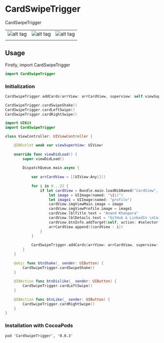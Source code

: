 # CardSwipeTrigger
CardSwipeTrigger

|  |  |  |
|---|---|---|
|![alt tag](https://github.com/AnandKhanpara/GitProHubSupporting/blob/master/GitProHubSupporting/CardSwipeTrigger/Left500Pixel.png)| ![alt tag](https://github.com/AnandKhanpara/GitProHubSupporting/blob/master/GitProHubSupporting/CardSwipeTrigger/Center500Pixel.png) | ![alt tag](https://github.com/AnandKhanpara/GitProHubSupporting/blob/master/GitProHubSupporting/CardSwipeTrigger/Right500Pixel.png) |
|  |  |  |

## Usage
 
Firstly, import CardSwipeTrigger

```swift
import CardSwipeTrigger
```

### Initialization

```swift
CardSwipeTrigger.addCards(arrView: arrCardView, superview: self.viewSuperView, delegate: nil, swipeLevel: .low)

CardSwipeTrigger.cardSwipeShake()
CardSwipeTrigger.cardLeftSwipe()
CardSwipeTrigger.cardRightSwipe()
```
```swift
import UIKit
import CardSwipeTrigger

class ViewController: UIViewController {

    @IBOutlet weak var viewSuperView: UIView!
    
    override func viewDidLoad() {
        super.viewDidLoad()
        
        DispatchQueue.main.async {
            
            var arrCardView = [[UIView:Any]]()
            
            for i in 0...22 {
                if let cardView = Bundle.main.loadNibNamed("CardView", owner: nil, options: nil)?.first as? CardView {
                    let image = UIImage(named: "\(i)")
                    let image1 = UIImage(named: "profile")
                    cardView.imgViewMain.image = image
                    cardView.imgViewProfile.image = image1
                    cardView.lblTitle.text = "Anand Khanpara"
                    cardView.lblDetails.text = "GitHub & LinkedIn \nCardSwipeTrigger"
                    cardView.btnInfo.addTarget(self, action: #selector(self.btnShake), for: .touchUpInside)
                    arrCardView.append([cardView : i])
                }
            }
            
            CardSwipeTrigger.addCards(arrView: arrCardView, superview: self.viewSuperView, delegate: nil, swipeLevel: .low)
        }
    }
    
    @objc func btnShake(_ sender: UIButton) {
        CardSwipeTrigger.cardSwipeShake()
    }
    
    @IBAction func btnDislike(_ sender: UIButton) {
        CardSwipeTrigger.cardLeftSwipe()
    }
    
    @IBAction func btnLike(_ sender: UIButton) {
        CardSwipeTrigger.cardRightSwipe()
    }
}
```

### Installation with CocoaPods

```
pod 'CardSwipeTrigger', '0.0.3'
```
